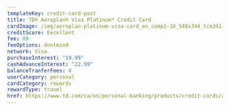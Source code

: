 ```yaml
---
templateKey: credit-card-post
title: TD® Aeroplan® Visa Platinum* Credit Card
cardImage: /img/aeroplan-platinum-visa-card_en_comp1-10_548x344_tcm341-335840.jpg
creditScore: Excellent
fee: 89
feeOptions: dontmind
network: Visa
purchaseInterest: "19.99"
cashAdvanceInterest: "22.99"
balanceTranferFees: 0
userCategory: personal
cardCategory: rewards
rewardType: travel
href: https://www.td.com/ca/en/personal-banking/products/credit-cards/aeroplan/aeroplan-visa-platinum-card/
---
```

